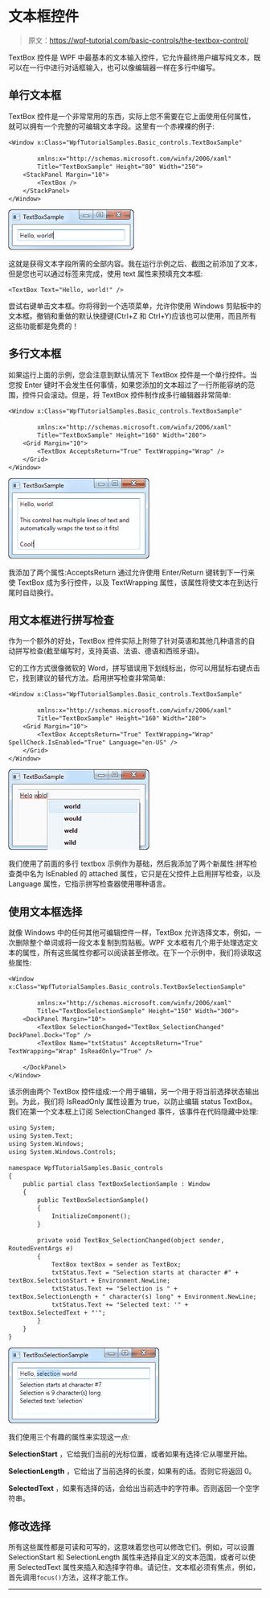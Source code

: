 # 文本框控件

> 原文：<https://wpf-tutorial.com/basic-controls/the-textbox-control/>

TextBox 控件是 WPF 中最基本的文本输入控件，它允许最终用户编写纯文本，既可以在一行中进行对话框输入，也可以像编辑器一样在多行中编写。

## 单行文本框

TextBox 控件是一个非常常用的东西，实际上您不需要在它上面使用任何属性，就可以拥有一个完整的可编辑文本字段。这里有一个赤裸裸的例子:

```
<Window x:Class="WpfTutorialSamples.Basic_controls.TextBoxSample"

        xmlns:x="http://schemas.microsoft.com/winfx/2006/xaml"
        Title="TextBoxSample" Height="80" Width="250">
    <StackPanel Margin="10">
		<TextBox />
	</StackPanel>
</Window>
```

![](img/8d97f048b8f9618a71dd6f2e9cbf19d7.png "A simple TextBox control")

这就是获得文本字段所需的全部内容。我在运行示例之后、截图之前添加了文本，但是您也可以通过标签来完成，使用 text 属性来预填充文本框:

<input type="hidden" name="IL_IN_ARTICLE">

```
<TextBox Text="Hello, world!" />
```

尝试右键单击文本框。你将得到一个选项菜单，允许你使用 Windows 剪贴板中的文本框。撤销和重做的默认快捷键(Ctrl+Z 和 Ctrl+Y)应该也可以使用，而且所有这些功能都是免费的！

## 多行文本框

如果运行上面的示例，您会注意到默认情况下 TextBox 控件是一个单行控件。当您按 Enter 键时不会发生任何事情，如果您添加的文本超过了一行所能容纳的范围，控件只会滚动。但是，将 TextBox 控件制作成多行编辑器非常简单:

```
<Window x:Class="WpfTutorialSamples.Basic_controls.TextBoxSample"

        xmlns:x="http://schemas.microsoft.com/winfx/2006/xaml"
        Title="TextBoxSample" Height="160" Width="280">
    <Grid Margin="10">
		<TextBox AcceptsReturn="True" TextWrapping="Wrap" />
	</Grid>
</Window>
```

![](img/5b0f43a1c255151dcca2af5586c3963d.png "A TextBox control with multiple lines of text")

我添加了两个属性:AcceptsReturn 通过允许使用 Enter/Return 键转到下一行来使 TextBox 成为多行控件，以及 TextWrapping 属性，该属性将使文本在到达行尾时自动换行。

## 用文本框进行拼写检查

作为一个额外的好处，TextBox 控件实际上附带了针对英语和其他几种语言的自动拼写检查(截至编写时，支持英语、法语、德语和西班牙语)。

它的工作方式很像微软的 Word，拼写错误用下划线标出，你可以用鼠标右键点击它，找到建议的替代方法。启用拼写检查非常简单:

```
<Window x:Class="WpfTutorialSamples.Basic_controls.TextBoxSample"

        xmlns:x="http://schemas.microsoft.com/winfx/2006/xaml"
        Title="TextBoxSample" Height="160" Width="280">
    <Grid Margin="10">
		<TextBox AcceptsReturn="True" TextWrapping="Wrap" SpellCheck.IsEnabled="True" Language="en-US" />
	</Grid>
</Window>
```

![](img/e4e772ecf6cbf92f6b99836884c3e17f.png "A TextBox control with automatic spell checking enabled")

我们使用了前面的多行 textbox 示例作为基础，然后我添加了两个新属性:拼写检查类中名为 IsEnabled 的 attached 属性，它只是在父控件上启用拼写检查，以及 Language 属性，它指示拼写检查器使用哪种语言。

## 使用文本框选择

就像 Windows 中的任何其他可编辑控件一样，TextBox 允许选择文本，例如，一次删除整个单词或将一段文本复制到剪贴板。WPF 文本框有几个用于处理选定文本的属性，所有这些属性你都可以阅读甚至修改。在下一个示例中，我们将读取这些属性:

```
<Window x:Class="WpfTutorialSamples.Basic_controls.TextBoxSelectionSample"

        xmlns:x="http://schemas.microsoft.com/winfx/2006/xaml"
        Title="TextBoxSelectionSample" Height="150" Width="300">
	<DockPanel Margin="10">
		<TextBox SelectionChanged="TextBox_SelectionChanged" DockPanel.Dock="Top" />
		<TextBox Name="txtStatus" AcceptsReturn="True" TextWrapping="Wrap" IsReadOnly="True" />

	</DockPanel>
</Window>
```

该示例由两个 TextBox 控件组成:一个用于编辑，另一个用于将当前选择状态输出到。为此，我们将 IsReadOnly 属性设置为 true，以防止编辑 status TextBox。我们在第一个文本框上订阅 SelectionChanged 事件，该事件在代码隐藏中处理:

```
using System;
using System.Text;
using System.Windows;
using System.Windows.Controls;

namespace WpfTutorialSamples.Basic_controls
{
	public partial class TextBoxSelectionSample : Window
	{
		public TextBoxSelectionSample()
		{
			InitializeComponent();
		}

		private void TextBox_SelectionChanged(object sender, RoutedEventArgs e)
		{
			TextBox textBox = sender as TextBox;
			txtStatus.Text = "Selection starts at character #" + textBox.SelectionStart + Environment.NewLine;
			txtStatus.Text += "Selection is " + textBox.SelectionLength + " character(s) long" + Environment.NewLine;
			txtStatus.Text += "Selected text: '" + textBox.SelectedText + "'";
		}
	}
}
```

![](img/57d4e03fb4b03a519b9c829832727b8d.png "A TextBox control with selection status")

我们使用三个有趣的属性来实现这一点:

**SelectionStart** ，它给我们当前的光标位置，或者如果有选择:它从哪里开始。

**SelectionLength** ，它给出了当前选择的长度，如果有的话。否则它将返回 0。

**SelectedText** ，如果有选择的话，会给出当前选中的字符串。否则返回一个空字符串。

## 修改选择

所有这些属性都是可读和可写的，这意味着您也可以修改它们。例如，可以设置 SelectionStart 和 SelectionLength 属性来选择自定义的文本范围，或者可以使用 SelectedText 属性来插入和选择字符串。请记住，文本框必须有焦点，例如，首先调用`focus()`方法，这样才能工作。

* * *